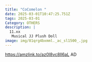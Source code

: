 ```yaml
---
title: "CoComelon "
date: 2025-03-01T10:47:25.751Z
tags: 2025-03-01
Category: OTHERS
description: |
  11.xx
   Musical JJ Plush Doll
image: img/81qrg4bxmml._ac_sl1500_.jpg
---
```

https://amzlink.to/az0I8vc8ll6aL
AD